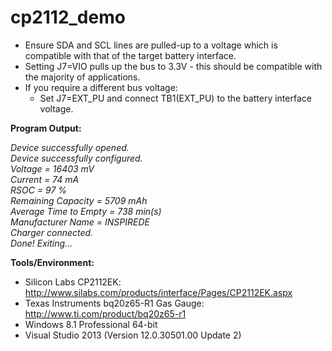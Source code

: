 cp2112_demo
===========
* Ensure SDA and SCL lines are pulled-up to a voltage which is compatible with that of the target battery interface.
* Setting J7=VIO pulls up the bus to 3.3V - this should be compatible with the majority of applications.
* If you require a different bus voltage:
  * Set J7=EXT_PU and connect TB1(EXT_PU) to the battery interface voltage.

**Program Output:**  

*Device successfully opened.*  
*Device successfully configured.*  
*Voltage = 16403 mV*  
*Current = 74 mA*  
*RSOC = 97 %*  
*Remaining Capacity = 5709 mAh*  
*Average Time to Empty = 738 min(s)*  
*Manufacturer Name = INSPIREDE*  
*Charger connected.*  
*Done! Exiting...*  

**Tools/Environment:**  
- Silicon Labs CP2112EK: http://www.silabs.com/products/interface/Pages/CP2112EK.aspx  
- Texas Instruments bq20z65-R1 Gas Gauge: http://www.ti.com/product/bq20z65-r1  
- Windows 8.1 Professional 64-bit  
- Visual Studio 2013 (Version 12.0.30501.00 Update 2)  
